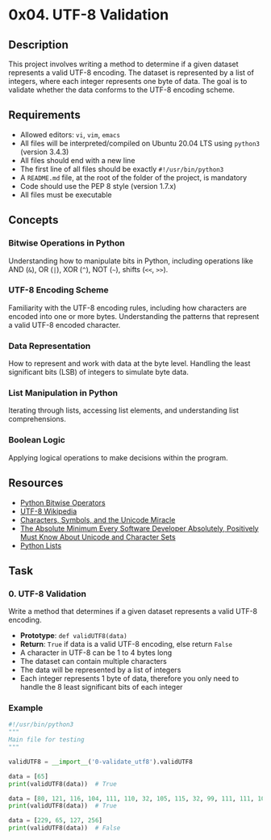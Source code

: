 # 0x04. UTF-8 Validation

## Description

This project involves writing a method to determine if a given dataset represents a valid UTF-8 encoding. The dataset is represented by a list of integers, where each integer represents one byte of data. The goal is to validate whether the data conforms to the UTF-8 encoding scheme.

## Requirements

- Allowed editors: `vi`, `vim`, `emacs`
- All files will be interpreted/compiled on Ubuntu 20.04 LTS using `python3` (version 3.4.3)
- All files should end with a new line
- The first line of all files should be exactly `#!/usr/bin/python3`
- A `README.md` file, at the root of the folder of the project, is mandatory
- Code should use the PEP 8 style (version 1.7.x)
- All files must be executable

## Concepts

### Bitwise Operations in Python

Understanding how to manipulate bits in Python, including operations like AND (`&`), OR (`|`), XOR (`^`), NOT (`~`), shifts (`<<`, `>>`).

### UTF-8 Encoding Scheme

Familiarity with the UTF-8 encoding rules, including how characters are encoded into one or more bytes. Understanding the patterns that represent a valid UTF-8 encoded character.

### Data Representation

How to represent and work with data at the byte level. Handling the least significant bits (LSB) of integers to simulate byte data.

### List Manipulation in Python

Iterating through lists, accessing list elements, and understanding list comprehensions.

### Boolean Logic

Applying logical operations to make decisions within the program.

## Resources

- [Python Bitwise Operators](https://docs.python.org/3/library/stdtypes.html#bitwise-operations-on-integer-types)
- [UTF-8 Wikipedia](https://en.wikipedia.org/wiki/UTF-8)
- [Characters, Symbols, and the Unicode Miracle](https://www.joelonsoftware.com/2003/10/08/the-absolute-minimum-every-software-developer-absolutely-positively-must-know-about-unicode-and-character-sets-no-excuses/)
- [The Absolute Minimum Every Software Developer Absolutely, Positively Must Know About Unicode and Character Sets](https://www.joelonsoftware.com/2003/10/08/the-absolute-minimum-every-software-developer-absolutely-positively-must-know-about-unicode-and-character-sets-no-excuses/)
- [Python Lists](https://docs.python.org/3/tutorial/datastructures.html)

## Task

### 0. UTF-8 Validation

Write a method that determines if a given dataset represents a valid UTF-8 encoding.

- **Prototype**: `def validUTF8(data)`
- **Return**: `True` if data is a valid UTF-8 encoding, else return `False`
- A character in UTF-8 can be 1 to 4 bytes long
- The dataset can contain multiple characters
- The data will be represented by a list of integers
- Each integer represents 1 byte of data, therefore you only need to handle the 8 least significant bits of each integer

### Example

```python
#!/usr/bin/python3
"""
Main file for testing
"""

validUTF8 = __import__('0-validate_utf8').validUTF8

data = [65]
print(validUTF8(data))  # True

data = [80, 121, 116, 104, 111, 110, 32, 105, 115, 32, 99, 111, 111, 108, 33]
print(validUTF8(data))  # True

data = [229, 65, 127, 256]
print(validUTF8(data))  # False
